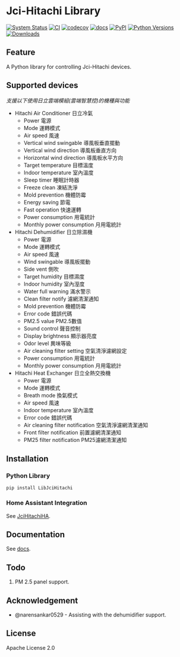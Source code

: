 # Jci-Hitachi Library

[![System Status](https://github.com/qqaatw/LibJciHitachi/actions/workflows/Status.yml/badge.svg)](https://github.com/qqaatw/LibJciHitachi/actions/workflows/Status.yml)
[![CI](https://github.com/qqaatw/LibJciHitachi/actions/workflows/CI.yml/badge.svg)](https://github.com/qqaatw/LibJciHitachi/actions/workflows/CI.yml)
[![codecov](https://codecov.io/gh/qqaatw/LibJciHitachi/branch/master/graph/badge.svg?token=W147MOH1T0)](https://codecov.io/gh/qqaatw/LibJciHitachi)
[![docs](https://readthedocs.org/projects/libjcihitachi/badge/?version=latest)](https://libjcihitachi.readthedocs.io/en/latest/?badge=latest)
[![PyPI](https://img.shields.io/pypi/v/LibJciHitachi.svg?color=%23007ec6)](https://pypi.python.org/pypi/LibJciHitachi/)
[![Python Versions](https://img.shields.io/pypi/pyversions/LibJciHitachi.svg)](https://pypi.python.org/pypi/LibJciHitachi/)
[![Downloads](https://pepy.tech/badge/libjcihitachi)](https://pepy.tech/project/libjcihitachi)

## Feature

A Python library for controlling Jci-Hitachi devices.

## Supported devices

*支援以下使用日立雲端模組(雲端智慧控)的機種與功能*

- Hitachi Air Conditioner 日立冷氣
  - Power 電源
  - Mode 運轉模式
  - Air speed 風速
  - Vertical wind swingable 導風板垂直擺動
  - Vertical wind direction 導風板垂直方向
  - Horizontal wind direction 導風板水平方向
  - Target temperature 目標溫度
  - Indoor temperature 室內溫度
  - Sleep timer 睡眠計時器
  - Freeze clean 凍結洗淨
  - Mold prevention 機體防霉
  - Energy saving 節電
  - Fast operation 快速運轉
  - Power consumption 用電統計
  - Monthly power consumption 月用電統計
- Hitachi Dehumidifier 日立除濕機
  - Power 電源
  - Mode 運轉模式
  - Air speed 風速
  - Wind swingable 導風板擺動
  - Side vent 側吹
  - Target humidity 目標濕度
  - Indoor humidity 室內溼度
  - Water full warning 滿水警示
  - Clean filter notify 濾網清潔通知
  - Mold prevention 機體防霉
  - Error code 錯誤代碼
  - PM2.5 value PM2.5數值
  - Sound control 聲音控制
  - Display brightness 顯示器亮度
  - Odor level 異味等級
  - Air cleaning filter setting 空氣清淨濾網設定
  - Power consumption 用電統計
  - Monthly power consumption 月用電統計
- Hitachi Heat Exchanger 日立全熱交換機
  - Power 電源
  - Mode 運轉模式
  - Breath mode 換氣模式
  - Air speed 風速
  - Indoor temperature 室內溫度
  - Error code 錯誤代碼
  - Air cleaning filter notification 空氣清淨濾網清潔通知
  - Front filter notification 前置濾網清潔通知
  - PM25 filter notification PM25濾網清潔通知

## Installation

### Python Library

    pip install LibJciHitachi

### Home Assistant Integration

See [JciHitachiHA](https://github.com/qqaatw/JciHitachiHA).

## Documentation

See [docs](https://libjcihitachi.readthedocs.io/en/latest/).

## Todo

1. PM 2.5 panel support.

## Acknowledgement

- @narensankar0529 - Assisting with the dehumidifier support.

## License

Apache License 2.0